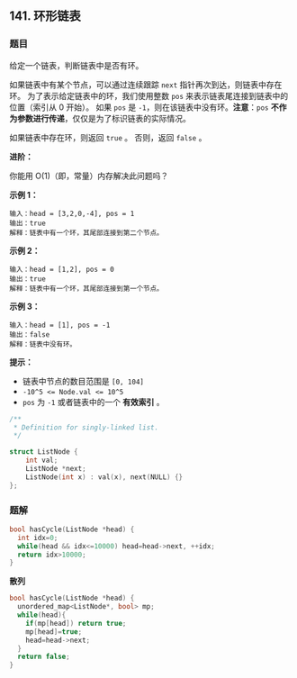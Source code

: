 ## 141. 环形链表

### 题目

给定一个链表，判断链表中是否有环。

如果链表中有某个节点，可以通过连续跟踪 `next` 指针再次到达，则链表中存在环。 为了表示给定链表中的环，我们使用整数 `pos` 来表示链表尾连接到链表中的位置（索引从 0 开始）。 如果 `pos` 是 `-1`，则在该链表中没有环。**注意**：`pos` **不作为参数进行传递**，仅仅是为了标识链表的实际情况。

如果链表中存在环，则返回 `true` 。 否则，返回 `false` 。

**进阶：**

你能用 O(1)（即，常量）内存解决此问题吗？

**示例 1：**

```
输入：head = [3,2,0,-4], pos = 1
输出：true
解释：链表中有一个环，其尾部连接到第二个节点。
```

**示例 2：**

```
输入：head = [1,2], pos = 0
输出：true
解释：链表中有一个环，其尾部连接到第一个节点。
```

**示例 3：**

```
输入：head = [1], pos = -1
输出：false
解释：链表中没有环。
```

**提示：**

- 链表中节点的数目范围是 `[0, 104]`
- `-10^5 <= Node.val <= 10^5`
- `pos` 为 `-1` 或者链表中的一个 **有效索引** 。

```cpp
/**
 * Definition for singly-linked list.
 */

struct ListNode {
    int val;
    ListNode *next;
    ListNode(int x) : val(x), next(NULL) {}
};
```

### 题解

```cpp
bool hasCycle(ListNode *head) {
  int idx=0;
  while(head && idx<=10000) head=head->next, ++idx;
  return idx>10000;
}
```

**散列**

```cpp
bool hasCycle(ListNode *head) {
  unordered_map<ListNode*, bool> mp;
  while(head){
    if(mp[head]) return true;
    mp[head]=true;
    head=head->next;
  }
  return false;
}
```